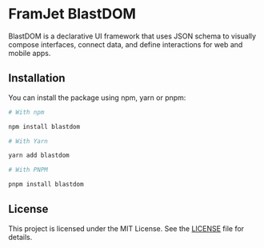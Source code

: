 # FramJet BlastDOM

BlastDOM is a declarative UI framework that uses JSON schema to visually compose interfaces, connect data, and define interactions for web and mobile apps.

## Installation

You can install the package using npm, yarn or pnpm:

```bash
# With npm

npm install blastdom

# With Yarn

yarn add blastdom

# With PNPM

pnpm install blastdom
```

## License
This project is licensed under the MIT License. See the [LICENSE](LICENSE) file for details.
